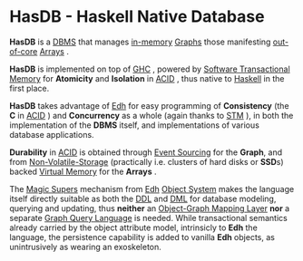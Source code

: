 # HasDB - Haskell Native Database

**HasDB** is a
[DBMS](https://en.wikipedia.org/wiki/Database#Database_management_system)
that manages
[in-memory](https://en.wikipedia.org/wiki/In-memory_database)
[Graphs](https://en.wikipedia.org/wiki/Graph_database)
those manifesting
[out-of-core](https://en.wikipedia.org/wiki/Out-of-core)
[Arrays](https://en.wikipedia.org/wiki/Array_DBMS)
.

**HasDB** is implemented on top of
[GHC](https://www.haskell.org/ghc/)
, powered by
[Software Transactional Memory](http://hackage.haskell.org/package/stm)
for **Atomicity** and **Isolation** in
[ACID](https://en.wikipedia.org/wiki/ACID)
, thus native to
[Haskell](https://haskell.org)
in the first place.

**HasDB** takes advantage of
[Edh](https://github.com/e-wrks/edh)
for easy programming of **Consistency** (the **C** in
[ACID](https://en.wikipedia.org/wiki/ACID)
) and **Concurrency** as a whole (again thanks to
[STM](http://hackage.haskell.org/package/stm)
),
in both the implementation of the **DBMS** itself, and implementations
of various database applications.

**Durability** in
[ACID](https://en.wikipedia.org/wiki/ACID)
is obtained through
[Event Sourcing](https://martinfowler.com/eaaDev/EventSourcing.html)
for the **Graph**, and from
[Non-Volatile-Storage](https://en.wikipedia.org/wiki/non-volatile)
(practically i.e. clusters of hard disks or **SSD**s) backed
[Virtual Memory](http://en.wikipedia.org/wiki/Virtual_memory)
for the **Arrays** .

The
[Magic Supers](https://github.com/e-wrks/edh/tree/master/Tour#magical-supers)
mechanism from
[Edh](https://github.com/e-wrks/edh)
[Object System](https://github.com/e-wrks/edh/tree/master/Tour#inheritance-hierarchy)
makes the language itself directly suitable as both the
[DDL](https://en.wikipedia.org/wiki/Data_definition_language)
and
[DML](https://en.wikipedia.org/wiki/Data_manipulation_language)
for database modeling, querying and updating, thus **neither** an
[Object-Graph Mapping Layer](https://github.com/neo4j/neo4j-ogm)
**nor** a separate
[Graph Query Language](https://github.com/graphql/graphql-spec)
is needed. While transactional semantics already carried by the object
attribute model, intrinsicly to **Edh** the language, the persistence
capability is added to vanilla **Edh** objects, as unintrusively as
wearing an exoskeleton.
